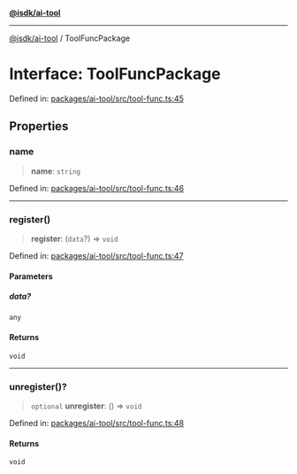 [**@isdk/ai-tool**](../README.md)

***

[@isdk/ai-tool](../globals.md) / ToolFuncPackage

# Interface: ToolFuncPackage

Defined in: [packages/ai-tool/src/tool-func.ts:45](https://github.com/isdk/ai-tool.js/blob/7135b3a67072644f21685b76900b7f351401749e/src/tool-func.ts#L45)

## Properties

### name

> **name**: `string`

Defined in: [packages/ai-tool/src/tool-func.ts:46](https://github.com/isdk/ai-tool.js/blob/7135b3a67072644f21685b76900b7f351401749e/src/tool-func.ts#L46)

***

### register()

> **register**: (`data`?) => `void`

Defined in: [packages/ai-tool/src/tool-func.ts:47](https://github.com/isdk/ai-tool.js/blob/7135b3a67072644f21685b76900b7f351401749e/src/tool-func.ts#L47)

#### Parameters

##### data?

`any`

#### Returns

`void`

***

### unregister()?

> `optional` **unregister**: () => `void`

Defined in: [packages/ai-tool/src/tool-func.ts:48](https://github.com/isdk/ai-tool.js/blob/7135b3a67072644f21685b76900b7f351401749e/src/tool-func.ts#L48)

#### Returns

`void`
